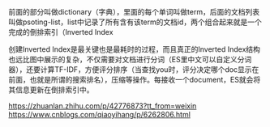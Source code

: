 前面的部分叫做dictionary（字典），里面的每个单词叫做term，后面的文档列表叫做psoting-list，list中记录了所有含有该term的文档id，两个组合起来就是一个完成的倒排索引（Inverted Index

创建Inverted Index是最关键也是最耗时的过程，而且真正的Inverted Index结构也远比图中展示的复杂，不仅需要对文档进行分词（ES里中文可以自定义分词器），还要计算TF-IDF，方便评分排序（当查找you时，评分决定哪个doc显示在前面，也就是所谓的搜索排名），压缩等操作。每接收一个document，ES就会将其信息更新在倒排索引中。

https://zhuanlan.zhihu.com/p/42776873?tt_from=weixin
https://www.cnblogs.com/qiaoyihang/p/6262806.html